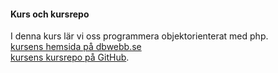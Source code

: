 #### Kurs och kursrepo

I denna kurs lär vi oss programmera objektorienterat med php.  
[kursens hemsida på dbwebb.se](https://dbwebb.se/kurser/oophp-v5)  
[kursens kursrepo på GitHub](https://github.com/dbwebb-se/oophp).
